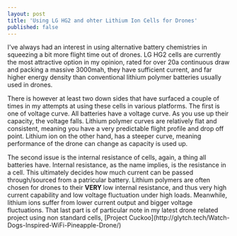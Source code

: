 ```yaml
---
layout: post
title: 'Using LG HG2 and ohter Lithium Ion Cells for Drones'
published: false
---
```


<p> I've always had an interest in using alternative battery chemistries in squeezing a bit more flight time out of drones. 
LG HG2 cells are currently the most attractive option in my opinion, rated for over 20a continuous draw and packing a massive 
3000mah, they have  sufficient current, and far higher energy density than conventional lithium polymer batteries usually used in 
drones. </p> 

<p> There is however at least two down sides that have surfaced a couple of times in my attempts at using these cells in various platforms. The first is one of voltage curve. All batteries have a voltage curve. As you use up their capacity, the voltage falls. 
Lithium polymer curves are relatively flat and consistent, meaning you have a very predictable flight profile and drop off point. 
Lithium ion on the other hand, has a steeper curve, meaning performance of the drone can change as capacity is used up. </p>

<p> The second issue is the internal resistance of cells, again, a thing all batteries have. Internal resistance, as the name implies, is the resistance in a cell. This ultimately decides how much current can be passed through/sourced from a patricular 
battery. Lithium polymers are often chosen for drones to their <b> VERY </b> low internal resistance, and thus very high current
capability and low voltage fluctuation under high loads. Meanwhile, lithium ions suffer from lower current output and bigger 
voltage fluctuations. That last part is of particular note in my latest drone related project using non standard cells, [Project Cuckoo](http://glytch.tech/Watch-Dogs-Inspired-WiFi-Pineapple-Drone/) </p> 


